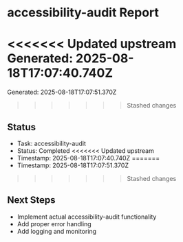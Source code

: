 # accessibility-audit Report

<<<<<<< Updated upstream
Generated: 2025-08-18T17:07:40.740Z
=======
Generated: 2025-08-18T17:07:51.370Z
>>>>>>> Stashed changes

## Status
- Task: accessibility-audit
- Status: Completed
<<<<<<< Updated upstream
- Timestamp: 2025-08-18T17:07:40.740Z
=======
- Timestamp: 2025-08-18T17:07:51.370Z
>>>>>>> Stashed changes

## Next Steps
- Implement actual accessibility-audit functionality
- Add proper error handling
- Add logging and monitoring
